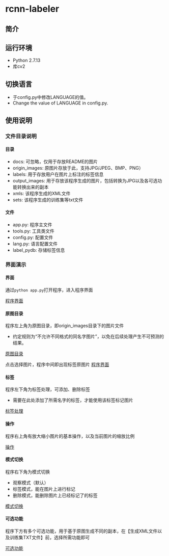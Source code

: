 # rcnn-labeler

## 简介

## 运行环境
 - Python 2.7.13
 - 库cv2
 
## 切换语言
 - 于config.py中修改LANGUAGE的值。
 - Change the value of LANGUAGE in config.py.
 
## 使用说明
### 文件目录说明
#### 目录
 - docs: 可忽略，仅用于存放README的图片
 - origin_images: 原图片存放于此，支持JPG/JPEG、BMP、PNG）
 - labels: 用于存放用户在图片上标注的标签信息
 - output_images: 用于存放该程序生成的图片，包括转换为JPG以及各可选功能转换出来的副本
 - xmls: 该程序生成的XML文件
 - sets: 该程序生成的训练集等txt文件
#### 文件
 - app.py: 程序主文件
 - tools.py: 工具类文件
 - config.py: 配置文件
 - lang.py: 语言配置文件
 - label_pydb: 存储标签信息
 
### 界面演示
#### 界面
通过`python app.py`打开程序，进入程序界面

[程序界面](https://raw.githubusercontent.com/aimreant/rcnn-labeler/master/docs/pic_1.png)

#### 原图目录 
程序左上角为原图目录，即origin_images目录下的图片文件
 - 约定规则为“不允许不同格式的同名字图片”，以免在后续处理产生不可预测的结果。

[原图目录](https://raw.githubusercontent.com/aimreant/rcnn-labeler/master/docs/pic_3.png)

点击选择图片，程序中间即出现标签原图片
[程序界面](https://raw.githubusercontent.com/aimreant/rcnn-labeler/master/docs/pic_2.png)


#### 标签
程序左下角为标签处理，可添加、删除标签
 - 需要在此处添加了所需名字的标签，才能使用该标签标记图片
 
[标签处理](https://raw.githubusercontent.com/aimreant/rcnn-labeler/master/docs/pic_4.png)

#### 操作
程序右上角有放大缩小图片的基本操作，以及当前图片的缩放比例

[操作](https://raw.githubusercontent.com/aimreant/rcnn-labeler/master/docs/pic_5.png)

#### 模式切换
程序右下角为模式切换
 - 观察模式（默认）
 - 标签模式，能在图片上进行标记
 - 删除模式，能删除图片上已经标记了的标签
 
[模式切换](https://raw.githubusercontent.com/aimreant/rcnn-labeler/master/docs/pic_6.png)

#### 可选功能
程序下方有多个可选功能，用于基于原图生成不同的副本，在【生成XML文件以及训练集TXT文件】前，选择所需功能即可

[可选功能](https://raw.githubusercontent.com/aimreant/rcnn-labeler/master/docs/pic_7.png)

